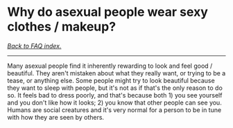 # Why do asexual people wear sexy clothes / makeup?

[*Back to FAQ index.*](w/asexuality/faq)

---

Many asexual people find it inherently rewarding to look and feel good / beautiful. They aren't mistaken about what they really want, or trying to be a tease, or anything else. Some people might try to look beautiful because they want to sleep with people, but it's not as if that's the only reason to do so. It feels bad to dress poorly, and that's because both 1) you see yourself and you don't like how it looks; 2) you know that other people can see you. Humans are social creatures and it's very normal for a person to be in tune with how they are seen by others.